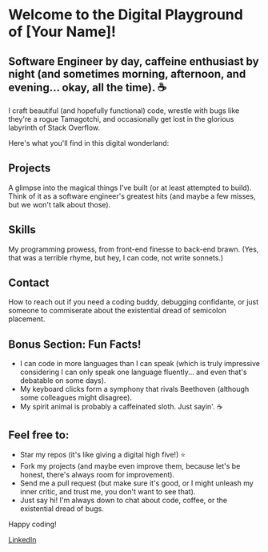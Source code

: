 # Welcome to the Digital Playground of [Your Name]!

## Software Engineer by day, caffeine enthusiast by night (and sometimes morning, afternoon, and evening... okay, all the time). ☕️

I craft beautiful (and hopefully functional) code, wrestle with bugs like they're a rogue Tamagotchi, and occasionally get lost in the glorious labyrinth of Stack Overflow.

Here's what you'll find in this digital wonderland:

## Projects
A glimpse into the magical things I've built (or at least attempted to build). Think of it as a software engineer's greatest hits (and maybe a few misses, but we won't talk about those).

## Skills
My programming prowess, from front-end finesse to back-end brawn. (Yes, that was a terrible rhyme, but hey, I can code, not write sonnets.)

## Contact
How to reach out if you need a coding buddy, debugging confidante, or just someone to commiserate about the existential dread of semicolon placement.

## Bonus Section: Fun Facts!
- I can code in more languages than I can speak (which is truly impressive considering I can only speak one language fluently... and even that's debatable on some days).
- My keyboard clicks form a symphony that rivals Beethoven (although some colleagues might disagree).
- My spirit animal is probably a caffeinated sloth. Just sayin'. ☕️

## Feel free to:
- Star my repos (it's like giving a digital high five!) ⭐
- Fork my projects (and maybe even improve them, because let's be honest, there's always room for improvement).
- Send me a pull request (but make sure it's good, or I might unleash my inner critic, and trust me, you don't want to see that).
- Just say hi! I'm always down to chat about code, coffee, or the existential dread of bugs.

Happy coding!


[LinkedIn](https://www.linkedin.com/in/vitalii-rudkin/)


<!---
Goseler/Goseler is a ✨ special ✨ repository because its `README.md` (this file) appears on your GitHub profile.
You can click the Preview link to take a look at your changes.
---> 
